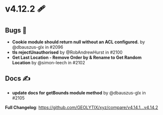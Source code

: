 # v4.12.2 🩹

## Bugs 🐛

- **Cookie module should return null without an ACL configured.** by @dbauszus-glx in #2096
- **tls rejectUnauthorised** by @RobAndrewHurst in #2100
- **Get Last Location - Remove Order by & Rename to Get Random Location** by @simon-leech in #2102

## Docs ✍️

- **update docs for getBounds module method** by @dbauszus-glx in #2105

**Full Changelog**: https://github.com/GEOLYTIX/xyz/compare/v4.14.1...v4.14.2
